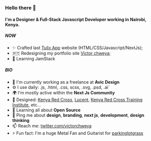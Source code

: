 ### Hello there 👋

#### I'm a Designer & Full-Stack Javascript Developer working in Nairobi, Kenya.

##### NOW

- ✨ Crafted last [Tulix App](https://tulix.app) website (HTML/CSS/Javascript/NextJs);
- 🇵🇹 Redesigning my portfolio site [Victor chweya](https://victorchweya.com);
- 🍑 Learning JamStack

##### BIO

- 🏢 I'm currently working as a freelance at **Avic Design**
- ⚙️ I use daily: .js, .html, .css, scss, .svg, .psd, .ai`
- 🌍 I'm mostly active within the **Next Js Community**
- 💅 Designed: [Kenya Red Cross](http://www.redcross.or.ke/alphasite/), [Lucent](https://lucent.ke/), [Kenya Red Cross Training Institute](https://www.krcti.ac.ke/), etc…
- 🌱 Learning all about **Open Source**
- 💬 Ping me about **design**, **branding**, **next js**, **development**, **design thinking**
- 📫 Reach me: [twitter.com/victorchweya](https://twitter.com/victorchweya)
- ⚡️ Fun fact: I'm a huge Metal Fan and Guitarist for [parkinglotgrass](https://parkinglotgrass.com)
